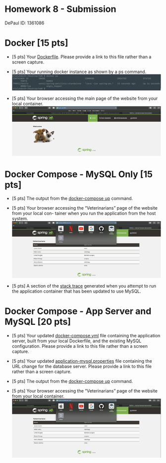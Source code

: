 # Homework 8 - Submission 
DePaul ID: 1361086

# Docker [15 pts]

- [5 pts] Your [Dockerfile](Dockerfile). Please provide a link to this file rather than a screen capture. 

- [5 pts] Your running docker instance as shown by a ps command.
![Docker PS](images/docker_ps.PNG)

- [5 pts] Your browser accessing the main page of the website from your local container.
![Docker - Containeraized Application](images/docker_webpage.PNG)

# Docker Compose - MySQL Only [15 pts]

- [5 pts] The output from the [docker-compose up](hw8_outputs/mysql_docker-compose_up.txt) command.

- [5 pts] Your browser accessing the “Veterinarians” page of the website from your local con-
tainer when you run the application from the host system.
![Docker Compose - Application Running with MySQL](images/mysql_application_up.PNG)

- [5 pts] A section of the [stack trace](hw8_outputs/mysql_docker_run_exception.txt) generated when you attempt to run the application container that has been updated to use MySQL.

# Docker Compose - App Server and MySQL [20 pts]

- [5 pts] Your updated [docker-compose.yml](docker-compose.yml) file containing the application server, built from your local Dockerfile, and the existing MySQL configuration. Please provide a link to this file rather than a screen capture.

- [5 pts] Your updated [application-mysql.properties](src/main/resources/application-mysql.properties) file containing the URL change for the database server. Please provide a link to this file rather than a screen capture.

- [5 pts] The output from the [docker-compose up](hw8_outputs/docker-compose_up_both.txt) command.

- [5 pts] Your browser accessing the “Veterinarians” page of the website from your local container.
![Dockerized Application Up](images/both_application_up.PNG)
